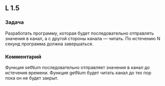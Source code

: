 ## L 1.5

### Задача
Разработать программу, которая будет последовательно отправлять значения в канал, а с другой стороны канала — читать. По истечению N секунд программа должна завершаться.

### Комментарий
Функция setNum последовательно отправляет значения в канал до истечения времени. Функция getNum будет читать канал до тех пор пока он не будет закрыт.